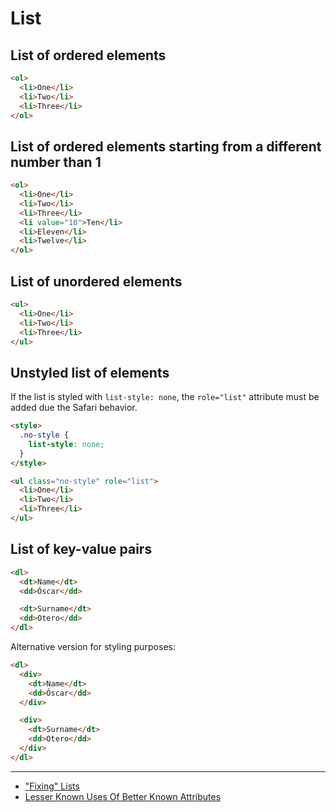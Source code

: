 # List

## List of ordered elements

```html
<ol>
  <li>One</li>
  <li>Two</li>
  <li>Three</li>
</ol>
```

## List of ordered elements starting from a different number than 1

```html
<ol>
  <li>One</li>
  <li>Two</li>
  <li>Three</li>
  <li value="10">Ten</li>
  <li>Eleven</li>
  <li>Twelve</li>
</ol>
```

## List of unordered elements

```html
<ul>
  <li>One</li>
  <li>Two</li>
  <li>Three</li>
</ul>
```

## Unstyled list of elements

If the list is styled with `list-style: none`, the `role="list"` attribute must
be added due the Safari behavior.

```html
<style>
  .no-style {
    list-style: none;
  }
</style>

<ul class="no-style" role="list">
  <li>One</li>
  <li>Two</li>
  <li>Three</li>
</ul>
```

## List of key-value pairs

```html
<dl>
  <dt>Name</dt>
  <dd>Óscar</dd>

  <dt>Surname</dt>
  <dd>Otero</dd>
</dl>
```

Alternative version for styling purposes:

```html
<dl>
  <div>
    <dt>Name</dt>
    <dd>Óscar</dd>
  </div>

  <div>
    <dt>Surname</dt>
    <dd>Otero</dd>
  </div>
</dl>
```

---

- ["Fixing" Lists](https://www.scottohara.me/blog/2019/01/12/lists-and-safari.html)
- [Lesser Known Uses Of Better Known Attributes](https://www.smashingmagazine.com/2025/01/lesser-known-uses-better-known-attributes/)
